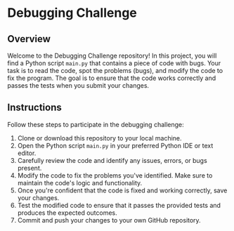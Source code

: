 # Debugging Challenge

## Overview

Welcome to the Debugging Challenge repository! In this project, you will find a Python script `main.py` that contains a piece of code with bugs. Your task is to read the code, spot the problems (bugs), and modify the code to fix the program. The goal is to ensure that the code works correctly and passes the tests when you submit your changes.

## Instructions

Follow these steps to participate in the debugging challenge:

1. Clone or download this repository to your local machine.
2. Open the Python script `main.py` in your preferred Python IDE or text editor.
3. Carefully review the code and identify any issues, errors, or bugs present.
4. Modify the code to fix the problems you've identified. Make sure to maintain the code's logic and functionality.
5. Once you're confident that the code is fixed and working correctly, save your changes.
6. Test the modified code to ensure that it passes the provided tests and produces the expected outcomes.
7. Commit and push your changes to your own GitHub repository.
